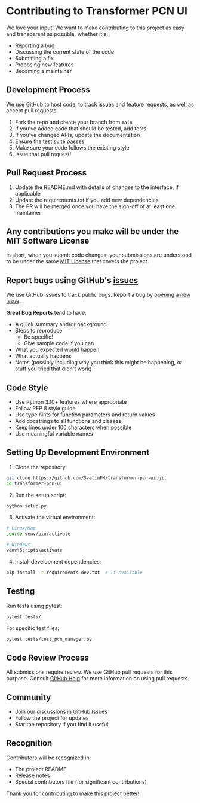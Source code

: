 # Contributing to Transformer PCN UI

We love your input! We want to make contributing to this project as easy and transparent as possible, whether it's:

- Reporting a bug
- Discussing the current state of the code
- Submitting a fix
- Proposing new features
- Becoming a maintainer

## Development Process

We use GitHub to host code, to track issues and feature requests, as well as accept pull requests.

1. Fork the repo and create your branch from `main`
2. If you've added code that should be tested, add tests
3. If you've changed APIs, update the documentation
4. Ensure the test suite passes
5. Make sure your code follows the existing style
6. Issue that pull request!

## Pull Request Process

1. Update the README.md with details of changes to the interface, if applicable
2. Update the requirements.txt if you add new dependencies
3. The PR will be merged once you have the sign-off of at least one maintainer

## Any contributions you make will be under the MIT Software License

In short, when you submit code changes, your submissions are understood to be under the same [MIT License](LICENSE) that covers the project.

## Report bugs using GitHub's [issues](https://github.com/SvetimFM/transformer-pcn-ui/issues)

We use GitHub issues to track public bugs. Report a bug by [opening a new issue](https://github.com/SvetimFM/transformer-pcn-ui/issues/new).

**Great Bug Reports** tend to have:

- A quick summary and/or background
- Steps to reproduce
  - Be specific!
  - Give sample code if you can
- What you expected would happen
- What actually happens
- Notes (possibly including why you think this might be happening, or stuff you tried that didn't work)

## Code Style

* Use Python 3.10+ features where appropriate
* Follow PEP 8 style guide
* Use type hints for function parameters and return values
* Add docstrings to all functions and classes
* Keep lines under 100 characters when possible
* Use meaningful variable names

## Setting Up Development Environment

1. Clone the repository:
```bash
git clone https://github.com/SvetimFM/transformer-pcn-ui.git
cd transformer-pcn-ui
```

2. Run the setup script:
```bash
python setup.py
```

3. Activate the virtual environment:
```bash
# Linux/Mac
source venv/bin/activate

# Windows
venv\Scripts\activate
```

4. Install development dependencies:
```bash
pip install -r requirements-dev.txt  # If available
```

## Testing

Run tests using pytest:
```bash
pytest tests/
```

For specific test files:
```bash
pytest tests/test_pcn_manager.py
```

## Code Review Process

All submissions require review. We use GitHub pull requests for this purpose. Consult [GitHub Help](https://help.github.com/articles/about-pull-requests/) for more information on using pull requests.

## Community

- Join our discussions in GitHub Issues
- Follow the project for updates
- Star the repository if you find it useful!

## Recognition

Contributors will be recognized in:
- The project README
- Release notes
- Special contributors file (for significant contributions)

Thank you for contributing to make this project better!